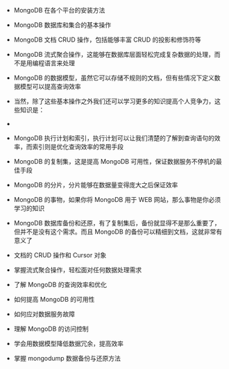 * MongoDB 在各个平台的安装方法
* MongoDB 数据库和集合的基本操作
* MongoDB 文档 CRUD 操作，包括能够丰富 CRUD 的投影和修饰符等
* MongoDB 流式聚合操作，这能够在数据库层面轻松完成复杂数据的处理，而不是用编程语言来处理
* MongoDB 的数据模型，虽然它可以存储不规则的文档，但有些情况下定义数据模型可以提高查询效率
* 当然，除了这些基本操作之外我们还可以学习更多的知识提高个人竞争力，这些知识是：
* 
* MongoDB 执行计划和索引，执行计划可以让我们清楚的了解到查询语句的效率，而索引则是优化查询效率的常用手段
* MongoDB 的复制集，这是提高 MongoDB 可用性，保证数据服务不停机的最佳手段
* MongoDB 的分片，分片能够在数据量变得庞大之后保证效率
* MongoDB 的事物，如果你将 MongoDB 用于 WEB 网站，那么事物是你必须学习的知识
* MongoDB 数据库备份和还原，有了复制集后，备份就显得不是那么重要了，但并不是没有这个需求。而且 MongoDB 的备份可以精细到文档，这就非常有意义了

* 文档的 CRUD 操作和 Cursor 对象
* 掌握流式聚合操作，轻松面对任何数据处理需求
* 了解 MongoDB 的查询效率和优化
* 如何提高 MongoDB 的可用性
* 如何应对数据服务故障
* 理解 MongoDB 的访问控制
* 学会用数据模型降低数据冗余，提高效率
* 掌握 mongodump 数据备份与还原方法